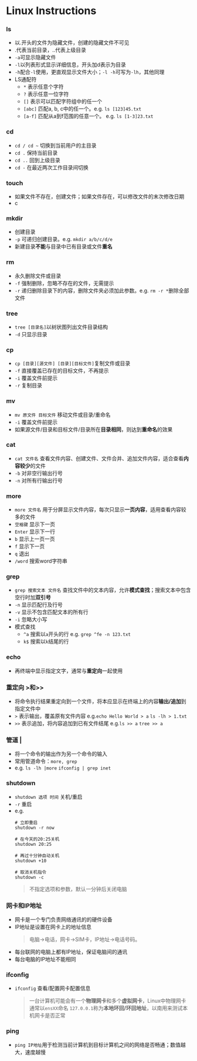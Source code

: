 # Linux Instructions
### ls
- 以.开头的文件为隐藏文件，创建的隐藏文件不可见
- .代表当前目录，..代表上级目录
- `-a`可显示隐藏文件
- `-l`以列表形式显示详细信息，开头加d表示为目录
- `-h`配合`-l`使用，更直观显示文件大小；`-l -h`可写为`-lh`，其他同理
- LS通配符
  - `*`   表示任意个字符
  - `?`   表示任意一位字符
  - `[]`  表示可以匹配字符组中的任一个
  - `[abc]` 匹配a, b, c中的任一个。e.g. `ls [123]45.txt`
  - `[a-f]` 匹配从a到f范围的任意一个。 e.g. `ls [1-3]23.txt`

### cd
- `cd / cd ~`  切换到当前用户的主目录
- `cd .`  保持当前目录
- `cd ..`  回到上级目录
- `cd -`   在最近两次工作目录间切换

### touch
- 如果文件不存在，创建文件；如果文件存在，可以修改文件的末次修改日期
- c

### mkdir
- 创建目录 
- `-p`  可递归创建目录。e.g. `mkdir a/b/c/d/e`
- 新建目录**不能**与目录中已有目录或文件**重名**

### rm
- 永久删除文件或目录
- `-f`  强制删除，忽略不存在的文件，无需提示
- `-r`  递归删除目录下的内容，删除文件夹必须加此参数。e.g. `rm -r *`删除全部文件

### tree 
- `tree [目录名]`以树状图列出文件目录结构
- `-d`  只显示目录

### cp
- `cp [目录][源文件] [目录][目标文件]`复制文件或目录
- `-f`  直接覆盖已存在的目标文件，不再提示
- `-i`  覆盖文件前提示
- `-r`  复制目录

### mv
- `mv 原文件 目标文件`  移动文件或目录/重命名
- `-i`  覆盖文件前提示
- 如果源文件/目录和目标文件/目录所在**目录相同**，则达到**重命名**的效果

### cat
- `cat 文件名`  查看文件内容、创建文件、文件合并、追加文件内容，适合查看**内容较少**的文件
- `-b`  对非空行输出行号
- `-n`  对所有行输出行号

### more
- `more 文件名`  用于分屏显示文件内容，每次只显示**一页内容**，适用查看内容较多的文件
- `空格键`  显示下一页
- `Enter`   显示下一行
- `b`   显示上一页一页
- `f`   显示下一页
- `q`   退出
- `/word`   搜索word字符串

### grep
- `grep 搜索文本 文件名`  查找文件中的文本内容，允许**模式查找**；搜索文本中包含空行时加**双引号**
- `-n`  显示匹配行及行号
- `-v`  显示不包含匹配文本的所有行
- `-i`  忽略大小写
- 模式查找
  - `^a`    搜索以`a`开头的行 e.g. `grep ^fe -n 123.txt`
  - `k$`    搜索以`k`结尾的行

### echo
- 再终端中显示指定文字，通常与**重定向**一起使用

### 重定向 >和>>
- 将命令执行结果重定向到一个文件，将本应显示在终端上的内容**输出/追加**到指定文件中
- `>`   表示输出，覆盖原有文件内容  e.g.`echo Hello World > a`
`ls -lh > 1.txt`
- `>>`  表示追加，将内容追加到已有文件结尾  e.g.`ls >> a`
`tree >> a`

### 管道 |
- 将一个命令的输出作为另一个命令的输入
- 常用管道命令：`more, grep`
- e.g. `ls -lh |more`
`ifconfig | grep inet`

### shutdown
- `shutdown 选项 时间`  关机/重启
- `-r` 重启
- e.g. 
  ```
  # 立即重启
  shutdown -r now

  # 在今天的20:25关机
  shutdown 20:25

  # 再过十分钟自动关机
  shutdown +10

  # 取消关机指令
  shutdown -c
  ```
    > 不指定选项和参数，默认一分钟后关闭电脑

### 网卡和IP地址
- 网卡是一个专门负责网络通讯的的硬件设备
- IP地址是设置在网卡上的地址信息
    > 电脑->电话，网卡->SIM卡，IP地址->电话号码。
- 每台联网的电脑上都有IP地址，保证电脑间的通讯
- 每台电脑的IP地址不能相同

### ifconfig
- `ifconfig`    查看/配置网卡配置信息
    > 一台计算机可能会有一个**物理网卡**和多个**虚拟网卡**，Linux中物理网卡通常以`ensXX`命名
    > `127.0.0.1`称为**本地环回/环回地址**，以南用来测试本机网卡是否正常

### ping
- `ping IP地址`用于检测当前计算机到目标计算机之间的网络是否畅通；数值越大，速度越慢